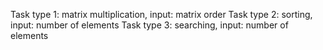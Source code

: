 Task type 1: matrix multiplication, input: matrix order
Task type 2: sorting, input: number of elements
Task type 3: searching, input: number of elements

